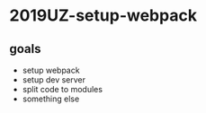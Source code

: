 # 2019UZ-setup-webpack

## goals

* setup webpack
* setup dev server
* split code to modules
* something else
